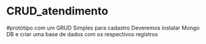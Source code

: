 # CRUD_atendimento
#protótipo com um GRUD Simples para cadastro 
Deveremos instalar Mongo DB e criar uma base de dados com os respectivos registros

